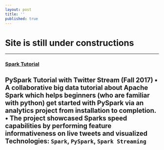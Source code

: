 ```yaml
---
layout: post
title: ''
published: true
---
```

# Site is still under constructions
---
### [Spark Tutorial](https://moazim1993.github.io/BigData_Spark_Tutorial/)

PySpark Tutorial with Twitter Stream (Fall 2017) 
•	A collaborative big data tutorial about Apache Spark which helps beginners (who are familiar with python) get started with PySpark via an analytics project from installation to completion.
•	The project showcased Sparks speed capabilities by performing feature informativeness on live tweets and visualized 
Technologies: `Spark`, `PySpark`, `Spark Streaming`
---
